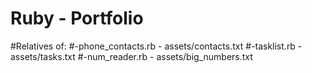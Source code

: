 # Ruby - Portfolio
#Relatives of:
#-phone_contacts.rb - assets/contacts.txt
#-tasklist.rb - assets/tasks.txt
#-num_reader.rb - assets/big_numbers.txt
